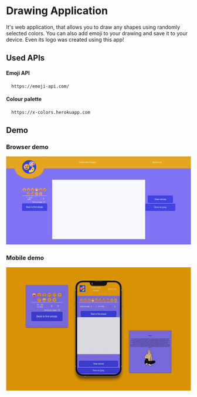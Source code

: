 # Drawing Application

It's web application, that allows you to draw any shapes using randomly selected colors. You can also add emoji to your drawing and save it to your device.
Even its logo was created using this app!

## Used APIs

#### Emoji API

```http
  https://emoji-api.com/
```

#### Colour palette

```http
  https://x-colors.herokuapp.com
```

## Demo

### Browser demo

![App screenshot](/images/drawing-emoji.png "Drawing App screenshot")

### Mobile demo

![App screenshot](/images/drawing-emoji-mobile.jpg "Drawing App screenshot")
